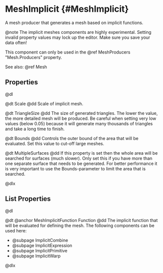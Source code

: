 # MeshImplicit {#MeshImplicit}

A mesh producer that generates a mesh based on implicit functions.

@note The implicit meshes components are highly experimental. Setting invalid property values may lock up the editor. Make sure you save your data often!

This component can only be used in the @ref MeshProducers "Mesh.Producers" property.

See also: @ref Mesh

## Properties

@dl

@dt Scale
@dd Scale of implicit mesh.

@dt TriangleSize
@dd The size of generated triangles. The lower the value, the more detailed mesh will be produced. Be careful when setting very low values (below 0.05) because it will generate many thousands of triangles and take a long time to finish.

@dt Bounds
@dd Controls the outer bound of the area that will be evaluated. Set this value to cut-off large meshes.

@dt MultipleSurfaces
@dd If this property is set then the whole area will be searched for surfaces (much slower). Only set this if you have more than one separate surface that needs to be generated. For better performance it is very important to use the Bounds-parameter to limit the area that is searched.

@dlx

## List Properties

@dl

@dt @anchor MeshImplicitFunction Function
@dd The implicit function that will be evaluated for defining the mesh. The following components can be used here:

* @subpage ImplicitCombine
* @subpage ImplicitExpression
* @subpage ImplicitPrimitive
* @subpage ImplicitWarp

@dlx
